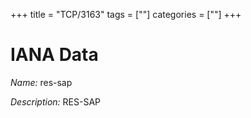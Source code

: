 +++
title = "TCP/3163"
tags = [""]
categories = [""]
+++

# IANA Data

_Name:_ res-sap

_Description:_ RES-SAP


